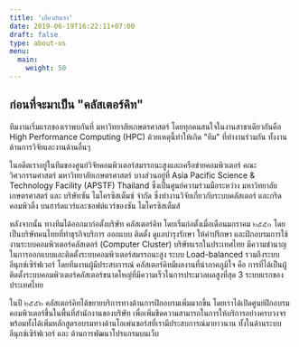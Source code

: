 ```yaml
---
title: 'เกี่ยวกับเรา'
date: 2019-06-19T16:22:11+07:00
draft: false
type: about-us
menu:
  main:
    weight: 50
---
```


## ก่อนที่จะมาเป็น "คลัสเตอร์คิท"

ทีมงานเริ่มแรกของเราพบกันที่ มหาวิทยาลัยเกษตรศาสตร์ โดยทุกคนสนใจในงานสาขาเดียวกันคือ High Performance Computing (HPC) ด้วยเหตุนี้ทำให้เกิด "ทีม" ที่ทำงานร่วมกัน ทั้งงานด้านการวิจัยและงานด้านอื่นๆ

ในอดีตเราอยู่ในทีมของศูนย์วิจัยคอมพิวเตอร์สมรรถนะสูงและเครือข่ายคอมพิวเตอร์ คณะวิศวกรรมศาสตร์ มหาวิทยาลัยเกษตรศาสตร์ บางส่วนอยู่ที่ Asia Pacific Science & Technology Facility (APSTF) Thailand ซึ่งเป็นศูนย์ความร่วมมือระหว่าง มหาวิทยาลัยเกษตรศาสตร์ และ บริษัทซัน ไมโครซิสเต็มซ์ จำกัด ซึ่งทำงานวิจัยเกี่ยวกับระบบคลัสเตอร์ และกริดคอมพิวติ้ง บนฮาร์ดแวร์และซอฟต์แวร์ของซัน ไมโครซิสเต็มส์

หลังจากนั้น ทางทีมได้ออกมาก่อตั้งบริษัท คลัสเตอร์คิท โดยเริ่มก่อตั้งเมื่อเดือนมกราคม ๒๕๕๐ โดยเป็นบริษัทคนไทยที่ทำธุรกิจบริการ ออกแบบ ติดตั้ง ดูแลบำรุงรักษา ให้คำปรึกษา และฝึกอบรมการใช้งานระบบคอมพิวเตอร์คลัสเตอร์ (Computer Cluster) บริษัทแรกในประเทศไทย มีความชำนาญในการออกแบบและติดตั้งระบบคอมพิวเตอร์สมรรถนะสูง ระบบ Load-balanced รวมถึงระบบลีนุกซ์เซิร์ฟเวอร์ โดยทีมงานผู้มีประสบการณ์ คลัสเตอร์คิทมีผลงานที่น่าภาคภูมิใจ คือ การที่ได้เป็นผู้ติดตั้งระบบคอมพิวเตอร์คลัสเตอร์ขนาดใหญ่ที่มีความเร็วในการประมวลผลสูงที่สุด 3 ระบบแรกของประเทศไทย

ในปี ๒๕๕๒ คลัสเตอร์คิทได้ขยายบริการทางด้านการฝึกอบรมเพิ่มมากขึ้น โดยเราได้เปิดศูนย์ฝึกอบรมคอมพิวเตอร์ขึ้นในพื้นที่สำนักงานของบริษัท เพื่อเพิ่มขีดความสามารถในการให้บริการอย่างครบวงจร พร้อมทั้งได้เพิ่มหลักสูตรอบรมทางด้านโอเพ่นซอร์สที่เรามีประสบการณ์มายาวนาน ทั้งในด้านระบบลีนุกซ์เซิร์ฟเวอร์ และ ด้านการพัฒนาโปรแกรมบนเว็บ
